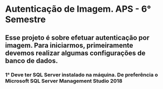 <h1> Autenticação de Imagem. APS - 6° Semestre </h1> 
<h2> Esse projeto é sobre efetuar autenticação por imagem. Para iniciarmos, primeiramente devemos realizar algumas configurações de banco de dados. </h2>
<h3> 1° Deve ter SQL Server instalado na máquina. De preferência o Microsoft SQL Server Management Studio 2018 </h3>
